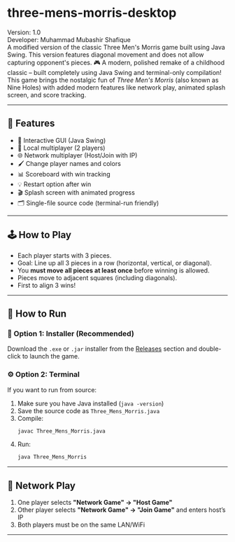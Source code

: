 # three-mens-morris-desktop
Version: 1.0  
Developer: Muhammad Mubashir Shafique  
A modified version of the classic Three Men's Morris game built using Java Swing. This version features diagonal movement and does not allow capturing opponent's pieces.
🎮 A modern, polished remake of a childhood classic – built completely using Java Swing and terminal-only compilation! This game brings the nostalgic fun of *Three Men's Morris* (also known as Nine Holes) with added modern features like network play, animated splash screen, and score tracking.

---

## 🧩 Features

- 🎨 Interactive GUI (Java Swing)
- 👥 Local multiplayer (2 players)
- 🌐 Network multiplayer (Host/Join with IP)
- 🖌 Change player names and colors
- 📊 Scoreboard with win tracking
- 💡 Restart option after win
- 🎬 Splash screen with animated progress
- 🗂 Single-file source code (terminal-run friendly)

---

## 🕹 How to Play

- Each player starts with 3 pieces.
- Goal: Line up all 3 pieces in a row (horizontal, vertical, or diagonal).
- You **must move all pieces at least once** before winning is allowed.
- Pieces move to adjacent squares (including diagonals).
- First to align 3 wins!

---

## 🚀 How to Run

### 🔧 Option 1: Installer (Recommended)

Download the `.exe` or `.jar` installer from the [Releases](https://github.com/your-username/your-repo/releases) section and double-click to launch the game.

### ⚙️ Option 2: Terminal

If you want to run from source:

1. Make sure you have Java installed (`java -version`)
2. Save the source code as `Three_Mens_Morris.java`
3. Compile:
   ```bash
   javac Three_Mens_Morris.java
   ```
4. Run:
   ```bash
   java Three_Mens_Morris
   ```

---

## 📡 Network Play

1. One player selects **"Network Game" → "Host Game"**
2. Other player selects **"Network Game" → "Join Game"** and enters host’s IP
3. Both players must be on the same LAN/WiFi

---
